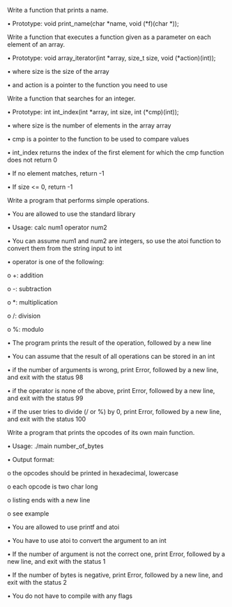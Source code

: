 Write a function that prints a name.

•	Prototype: void print_name(char *name, void (*f)(char *));

Write a function that executes a function given as a parameter on each element of an array.

•	Prototype: void array_iterator(int *array, size_t size, void (*action)(int));

•	where size is the size of the array

•	and action is a pointer to the function you need to use

Write a function that searches for an integer.

•	Prototype: int int_index(int *array, int size, int (*cmp)(int));

•	where size is the number of elements in the array array

•	cmp is a pointer to the function to be used to compare values

•	int_index returns the index of the first element for which the cmp function does not return 0

•	If no element matches, return -1

•	If size <= 0, return -1

Write a program that performs simple operations.

•	You are allowed to use the standard library

•	Usage: calc num1 operator num2

•	You can assume num1 and num2 are integers, so use the atoi function to convert them from the string input to int

•	operator is one of the following:

o	+: addition

o	-: subtraction

o	*: multiplication

o	/: division

o	%: modulo

•	The program prints the result of the operation, followed by a new line

•	You can assume that the result of all operations can be stored in an int

•	if the number of arguments is wrong, print Error, followed by a new line, and exit with the status 98

•	if the operator is none of the above, print Error, followed by a new line, and exit with the status 99

•	if the user tries to divide (/ or %) by 0, print Error, followed by a new line, and exit with the status 100

Write a program that prints the opcodes of its own main function.

•	Usage: ./main number_of_bytes

•	Output format:

o	the opcodes should be printed in hexadecimal, lowercase

o	each opcode is two char long

o	listing ends with a new line

o	see example

•	You are allowed to use printf and atoi

•	You have to use atoi to convert the argument to an int

•	If the number of argument is not the correct one, print Error, followed by a new line, and exit with the status 1

•	If the number of bytes is negative, print Error, followed by a new line, and exit with the status 2

•	You do not have to compile with any flags





